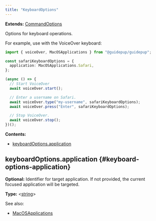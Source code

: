 ```yaml
---
title: "KeyboardOptions"
---
```


**Extends:** [CommandOptions]

Options for keyboard operations.

For example, use with the VoiceOver keyboard:

```ts
import { voiceOver, MacOSApplications } from "@guidepup/guidepup";

const safariKeyboardOptions = {
  application: MacOSApplications.Safari,
};

(async () => {
  // Start VoiceOver
  await voiceOver.start();

  // Enter a username on Safari.
  await voiceOver.type("my-username", safariKeyboardOptions);
  await voiceOver.press("Enter", safariKeyboardOptions);

  // Stop VoiceOver.
  await voiceOver.stop();
})();
```

**Contents:**

- [keyboardOptions.application](./class-keyboard-options#keyboard-options-application)

## keyboardOptions.application {#keyboard-options-application}

**Optional:** Identifier for target application. If not provided, the current focused application will be targeted.

**Type:** &#60;[string]&#62;

See also:

- [MacOSApplications]

[commandoptions]: ./class-command-options "CommandOptions"
[string]: https://developer.mozilla.org/en-US/docs/Web/JavaScript/Reference/Global_Objects/String "string"
[macosapplications]: ./class-macos-applications "MacOSApplications"
